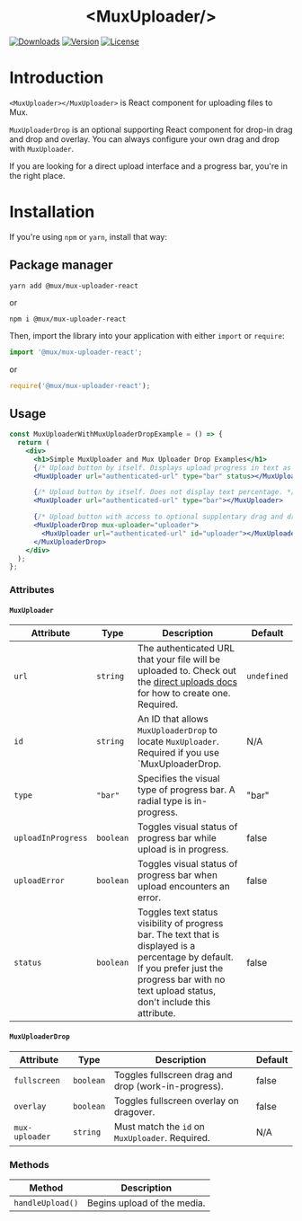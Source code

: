 <p align="center">
  <h1 align="center">&lt;MuxUploader/&gt;</h1>
  <a href="https://npmcharts.com/compare/@mux/mux-uploader-react?interval=30"><img src="https://img.shields.io/npm/dm/@mux/mux-uploader.svg?sanitize=true" alt="Downloads"></a>
    <a href="https://www.npmjs.com/package/@mux/mux-uploader-react"><img src="https://img.shields.io/npm/v/@mux/mux-uploader-react.svg?sanitize=true" alt="Version"></a>
    <a href="https://www.npmjs.com/package/@mux/mux-uploader-react"><img src="https://img.shields.io/npm/l/@mux/mux-uploader-react.svg?sanitize=true" alt="License"></a>
</p>

# Introduction

`<MuxUploader></MuxUploader>` is React component for uploading files to Mux.

`MuxUploaderDrop` is an optional supporting React component for drop-in drag and drop and overlay. You can always configure your own drag and drop with `MuxUploader`.

If you are looking for a direct upload interface and a progress bar, you're in the right place.

# Installation

If you're using `npm` or `yarn`, install that way:

## Package manager

```
yarn add @mux/mux-uploader-react
```

or

```
npm i @mux/mux-uploader-react
```

Then, import the library into your application with either `import` or `require`:

```js
import '@mux/mux-uploader-react';
```

or

```js
require('@mux/mux-uploader-react');
```

## Usage

```jsx
const MuxUploaderWithMuxUploaderDropExample = () => {
  return (
    <div>
      <h1>Simple MuxUploader and Mux Uploader Drop Examples</h1>
      {/* Upload button by itself. Displays upload progress in text as percentage. */}
      <MuxUploader url="authenticated-url" type="bar" status></MuxUploader>

      {/* Upload button by itself. Does not display text percentage. */}
      <MuxUploader url="authenticated-url" type="bar"></MuxUploader>

      {/* Upload button with access to optional supplentary drag and drop features. */}
      <MuxUploaderDrop mux-uploader="uploader">
        <MuxUploader url="authenticated-url" id="uploader"></MuxUploader>
      </MuxUploaderDrop>
    </div>
  );
};
```

### Attributes

#### `MuxUploader`

| Attribute          | Type      | Description                                                                                                                                                                                                               | Default     |
| ------------------ | --------- | ------------------------------------------------------------------------------------------------------------------------------------------------------------------------------------------------------------------------- | ----------- |
| `url`              | `string`  | The authenticated URL that your file will be uploaded to. Check out the [direct uploads docs](https://docs.mux.com/guides/video/upload-files-directly#1-create-an-authenticated-mux-url) for how to create one. Required. | `undefined` |
| `id`               | `string`  | An ID that allows `MuxUploaderDrop` to locate `MuxUploader`. Required if you use `MuxUploaderDrop.                                                                                                                        | N/A         |
| `type`             | `"bar"`   | Specifies the visual type of progress bar. A radial type is in-progress.                                                                                                                                                  | "bar"       |
| `uploadInProgress` | `boolean` | Toggles visual status of progress bar while upload is in progress.                                                                                                                                                        | false       |
| `uploadError`      | `boolean` | Toggles visual status of progress bar when upload encounters an error.                                                                                                                                                    | false       |
| `status`           | `boolean` | Toggles text status visibility of progress bar. The text that is displayed is a percentage by default. If you prefer just the progress bar with no text upload status, don't include this attribute.                      | false       |

#### `MuxUploaderDrop`

| Attribute      | Type      | Description                                          | Default |
| -------------- | --------- | ---------------------------------------------------- | ------- |
| `fullscreen`   | `boolean` | Toggles fullscreen drag and drop (work-in-progress). | false   |
| `overlay`      | `boolean` | Toggles fullscreen overlay on dragover.              | false   |
| `mux-uploader` | `string ` | Must match the `id` on `MuxUploader`. Required.      | N/A     |

### Methods

| Method           | Description                 |
| ---------------- | --------------------------- |
| `handleUpload()` | Begins upload of the media. |
